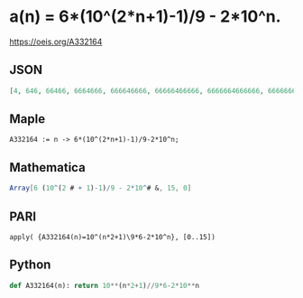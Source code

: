 # a\(n\) \= 6\*\(10^\(2\*n\+1\)\-1\)/9 \- 2\*10^n\.
https://oeis.org/A332164
## JSON
```JSON
[4, 646, 66466, 6664666, 666646666, 66666466666, 6666664666666, 666666646666666, 66666666466666666, 6666666664666666666, 666666666646666666666, 66666666666466666666666, 6666666666664666666666666, 666666666666646666666666666, 66666666666666466666666666666, 6666666666666664666666666666666]
```
## Maple
```Maple
A332164 := n -> 6*(10^(2*n+1)-1)/9-2*10^n;
```
## Mathematica
```Mathematica
Array[6 (10^(2 # + 1)-1)/9 - 2*10^# &, 15, 0]
```
## PARI
```PARI
apply( {A332164(n)=10^(n*2+1)\9*6-2*10^n}, [0..15])
```
## Python
```Python
def A332164(n): return 10**(n*2+1)//9*6-2*10**n
```

